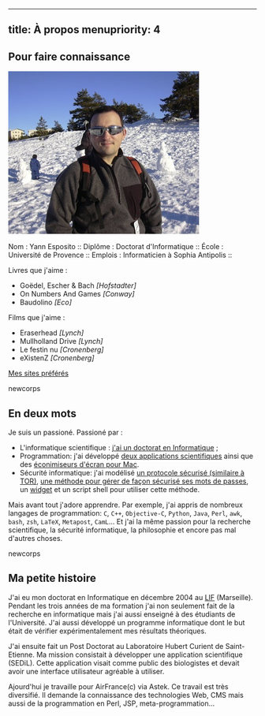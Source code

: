 ----- 
title: À propos
menupriority: 4
-----

## Pour faire connaissance

![Une photo de moi](/Scratch/img/about/yann1.jpg)

<div class="fr">
    <desc informations générales>
    Nom : Yann Esposito ::
    Diplôme : Doctorat d'Informatique ::
    École : Université de Provence ::
    Emplois : Informaticien à Sophia Antipolis ::
    </desc>
</div>

Livres que j'aime : 

  - Goëdel, Escher &amp; Bach  *[Hofstadter]*
  - On Numbers And Games *[Conway]*
  - Baudolino *[Eco]*

Films que j'aime : 

  - Eraserhead *[Lynch]*
  - Mullholland Drive *[Lynch]*
  - Le festin nu *[Cronenberg]*
  - eXistenZ *[Cronenberg]*

[Mes sites préférés](http://diigo.com/profile/yogsototh)

newcorps

## En deux mots

Je suis un passioné. Passioné par :

  - L'informatique scientifique : [j'ai un doctorat en Informatique](http://yann.esposito.free.fr/recherche.php?lang=fr) ;
  - Programmation: j'ai développé [deux applications scientifiques](http://yann.esposito.free.fr/logiciels.php) ainsi que des [éconimiseurs d'écran pour Mac](/YBlog/Softwares.html).
  - Sécurité informatique: j'ai modélisé [un protocole sécurisé (similaire à TOR)](http://yann.esposito.free.fr/enseignement/rez0.php#projet), [une méthode pour gérer de façon sécurisé ses mots de passes](/YBlog/Computer/Entries/2008/7/30_Easy,_secure_and_portable_password_management_system.html), un [widget](/YBlog/YPassword.html) et un script shell pour utiliser cette méthode.

Mais avant tout j'adore apprendre. Par exemple, j'ai appris de nombreux langages de programmation: 
`C`, `C++`, `Objective-C`, `Python`, `Java`, `Perl`, `awk`, `bash`, `zsh`, `LaTeX`, `Metapost`, `CamL`... Et j'ai la même passion pour la recherche scientifique, la sécurité informatique, la philosophie et encore pas mal d'autres choses.

newcorps 

## Ma petite histoire

J'ai eu mon doctorat en Informatique en décembre 2004 au [LIF](http://www.lif.univ-mrs.fr/) (Marseille). Pendant les trois années de ma formation j'ai non seulement fait de la recherche en informatique mais j'ai aussi enseigné à des étudiants de l'Université. J'ai aussi développé un programme informatique dont le but était de vérifier expérimentalement mes résultats théoriques.

J'ai ensuite fait un Post Doctorat au Laboratoire Hubert Curient de Saint-Etienne. Ma mission consistait à développer une application scientifique (SEDiL). Cette application visait comme public des biologistes et devait avoir une interface utilisateur agréable à utiliser.

Ajourd'hui je travaille pour AirFrance(c) via Astek. Ce travail est très diversifié. Il demande la connaissance des technologies Web, CMS mais aussi de la programmation en Perl, JSP, meta-programmation...


